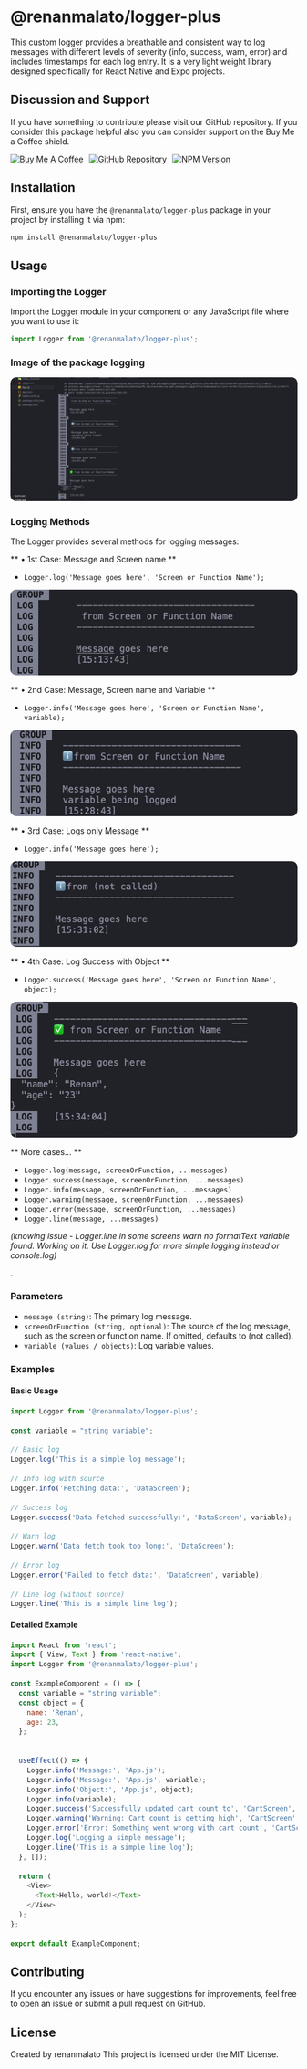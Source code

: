 
# @renanmalato/logger-plus

This custom logger provides a breathable and consistent way to log messages with different levels of severity (info, success, warn, error) and includes timestamps for each log entry. It is a very light weight library designed specifically for React Native and Expo projects.

## Discussion and Support

If you have something to contribute please visit our GitHub repository. If you consider this package helpful also you can consider support on the Buy Me a Coffee shield.

<div style="display: flex; gap: 10px; align-items: center;">
  
<a href="https://www.buymeacoffee.com/renanmalato" target="_blank">
        <img src="https://www.buymeacoffee.com/assets/img/guidelines/download-assets-sm-1.svg" alt="Buy Me A Coffee" style="width: 150px; height: auto;">
    </a>
  
<a href="https://github.com/renanmalato/logger-plus" target="_blank">
        <img src="https://img.shields.io/badge/GitHub-000000?style=for-the-badge&logo=github&logoColor=white" alt="GitHub Repository" style="width: auto; height: 45px;">
    </a>
  
<a href="https://www.npmjs.com/package/@renanmalato/logger-plus" target="_blank">
        <img src="https://img.shields.io/npm/v/@renanmalato/logger-plus?style=flat-square" alt="NPM Version" style="width: auto; height: 45px;">
    </a>
  
</div>



## Installation

First, ensure you have the `@renanmalato/logger-plus` package in your project by installing it via npm:

```sh
npm install @renanmalato/logger-plus
```

## Usage

### Importing the Logger

Import the Logger module in your component or any JavaScript file where you want to use it:

```javascript
import Logger from '@renanmalato/logger-plus';
```

### Image of the package logging

<img src="https://github.com/renanmalato/logger-plus/blob/main/assets/logger-printscreen.jpg" alt="Print in Action" style="border-radius: 10px;">



### Logging Methods

The Logger provides several methods for logging messages:



** • 1st Case: Message and Screen name **

- `Logger.log('Message goes here', 'Screen or Function Name');`
   
<img src="https://github.com/renanmalato/logger-plus/blob/main/assets/logger-log-msg-screen.jpg" alt="Logger message and function screen name" style="border-radius: 10px;">




** • 2nd Case: Message, Screen name and Variable **

- `Logger.info('Message goes here', 'Screen or Function Name', variable);`
    
<img src="https://github.com/renanmalato/logger-plus/blob/main/assets/logger-info-msg-screen.jpg" alt="logger log message and function screen name and variable" style="border-radius: 10px;">
    



** • 3rd Case: Logs only Message **

- `Logger.info('Message goes here');`

<img src="https://github.com/renanmalato/logger-plus/blob/main/assets/logger-only-message.jpg" alt="Logs only Message" style="border-radius: 10px;">




** • 4th Case: Log Success with Object **

- `Logger.success('Message goes here', 'Screen or Function Name', object);`

<img src="https://github.com/renanmalato/logger-plus/blob/main/assets/logger-success-object.jpg" alt="Log Success" style="border-radius: 10px;">





** More cases... **

- `Logger.log(message, screenOrFunction, ...messages)`
- `Logger.success(message, screenOrFunction, ...messages)`
- `Logger.info(message, screenOrFunction, ...messages)`
- `Logger.warning(message, screenOrFunction, ...messages)`
- `Logger.error(message, screenOrFunction, ...messages)`
- `Logger.line(message, ...messages)`

*(knowing issue - Logger.line in some screens warn no formatText variable found. Working on it. Use Logger.log for more simple logging instead or console.log)*


.


### Parameters

- `message (string)`: The primary log message.
- `screenOrFunction (string, optional)`: The source of the log message, such as the screen or function name. If omitted, defaults to (not called).
- `variable (values / objects)`: Log variable values.



### Examples



#### Basic Usage

```javascript
import Logger from '@renanmalato/logger-plus';

const variable = "string variable";

// Basic log
Logger.log('This is a simple log message');

// Info log with source
Logger.info('Fetching data:', 'DataScreen');

// Success log
Logger.success('Data fetched successfully:', 'DataScreen', variable);

// Warn log
Logger.warn('Data fetch took too long:', 'DataScreen');

// Error log
Logger.error('Failed to fetch data:', 'DataScreen', variable);

// Line log (without source)
Logger.line('This is a simple line log');
```

#### Detailed Example

```javascript
import React from 'react';
import { View, Text } from 'react-native';
import Logger from '@renanmalato/logger-plus';

const ExampleComponent = () => {
  const variable = "string variable";
  const object = {
    name: 'Renan',
    age: 23,
  };


  useEffect(() => {
    Logger.info('Message:', 'App.js');
    Logger.info('Message:', 'App.js', variable);
    Logger.info('Object:', 'App.js', object);
    Logger.info(variable);
    Logger.success('Successfully updated cart count to', 'CartScreen', variable);
    Logger.warning('Warning: Cart count is getting high', 'CartScreen', object);
    Logger.error('Error: Something went wrong with cart count', 'CartScreen', variable);
    Logger.log('Logging a simple message');
    Logger.line('This is a simple line log');
  }, []);

  return (
    <View>
      <Text>Hello, world!</Text>
    </View>
  );
};

export default ExampleComponent;
```

## Contributing

If you encounter any issues or have suggestions for improvements, feel free to open an issue or submit a pull request on GitHub.

## License

Created by renanmalato
This project is licensed under the MIT License.

